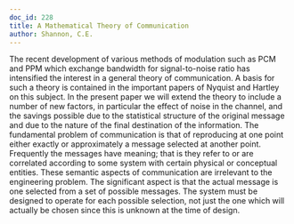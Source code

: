 ```yaml
---
doc_id: 228
title: A Mathematical Theory of Communication
author: Shannon, C.E.
---
```


The recent development of various methods of modulation such as PCM
and PPM which exchange bandwidth for signal-to-noise ratio has
intensified the interest in a general theory of communication.  A basis for
such a theory is contained in the important papers of Nyquist and Hartley
on this subject.  In the present paper we will extend the theory to include a
number of new factors, in particular the effect of noise in the channel, and
the savings possible due to the statistical structure of the original message
and due to the nature of the final destination of the information.
  The fundamental problem of communication is that of reproducing at
one point either exactly or approximately a message selected at another
point.  Frequently the messages have meaning; that is they refer to or are 
correlated according to some system with certain physical or conceptual
entities.  These semantic aspects of communication are irrelevant to the
engineering problem.  The significant aspect is that the actual message is
one selected from a set of possible messages.  The system must be designed
to operate for each possible selection, not just the one which will actually
be chosen since this is unknown at the time of design.
